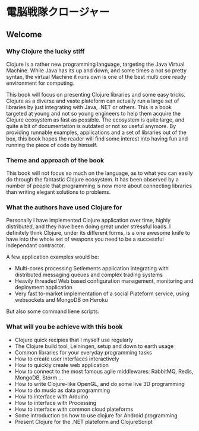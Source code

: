 # 電脳戦隊クロージャー

## Welcome 


### Why Clojure the lucky stiff

Clojure is a rather new programming language, targeting the Java Virtual Machine. While Java has its up and down, and some times a not so pretty syntax, the virtual Machine it runs own is one of the best multi core ready environment for computing.

This book will focus on presenting Clojure libraries and some easy tricks. Clojure as a diverse and vaste plateform can actually run a large set of libraries by just integrating with Java, .NET or others.
This is a book targeted at young and not so young engineers to help them acquire the Clojure ecosystem as fast as possible. The ecosystem is quite large, and quite a bit of documentation is outdated or not so useful anymore. By providing runnable examples, applications and a set of libraries out of the box, this book hopes the reader will find some interest into having fun and running the piece of code by himself. 

### Theme and approach of the book

This book will not focus so much on the language, as to what you can easily do through the fantastic Clojure ecosystem.
It has been observed by a number of people that programming is now more about connecting libraries than writing elegant solutions to problems. 

### What the authors have used Clojure for

Personally I have implemented Clojure application over time, highly distributed, and they have been doing great under stressful loads.
I definitely think Clojure, under its different forms, is a one awesome knife to have into the whole set of weapons you need to be a successful independant contractor.

A few application examples would be:

* Multi-cores processing Setlements application integrating with distributed messaging queues and complex trading systems
* Heavily threaded Web based configuration management, monitoring and deployment application 
* Very fast to-market implementation of a social Plateform service, using websockets and MongoDB on Heroku

But also some command liene scripts.

### What will you be achieve with this book

* Clojure quick recipies that I myself use regularly
* The Clojure build tool, Leiningen, setup and down to earth usage
* Common libraries for your everyday programming tasks
* How to create user interfaces interactively 
* How to quickly create web application
* How to connect to the most famous agile middlewares: RabbitMQ, Redis, MongoDB, Storm ...
* How to write Clojure-like OpenGL, and do some live 3D programming
* How to do music as data programming
* How to interface with Arduino 
* How to interface with Processing
* How to interface with common cloud plateforms
* Some introduction on how to use clojure for Android programming
* Present Clojure for the .NET plateform and ClojureScript
